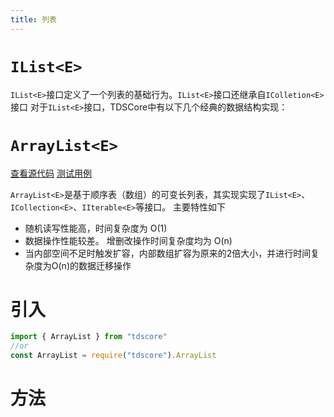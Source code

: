 ```yaml
---
title: 列表
---
```

# `IList<E>`
`IList<E>`接口定义了一个列表的基础行为。`IList<E>`接口还继承自`IColletion<E>`接口
对于`IList<E>`接口，TDSCore中有以下几个经典的数据结构实现：
# `ArrayList<E>`
[查看源代码](https://github.com/zsh2401/tdscore/blob/master/src/data-structure/linear/ArrayList.ts)
[测试用例](https://github.com/zsh2401/tdscore/blob/master/tests/data-structure/linear/ArrayList.test.ts)

`ArrayList<E>`是基于顺序表（数组）的可变长列表，其实现实现了`IList<E>`、`ICollection<E>`、`IIterable<E>`等接口。
主要特性如下

* 随机读写性能高，时间复杂度为 O(1)
* 数据操作性能较差。 增删改操作时间复杂度均为 O(n)
* 当内部空间不足时触发扩容，内部数组扩容为原来的2倍大小，并进行时间复杂度为O(n)的数据迁移操作

# 引入
```typescript
import { ArrayList } from "tdscore"
//or
const ArrayList = require("tdscore").ArrayList
```

# 方法
